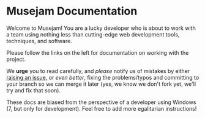 # Musejam Documentation

Welcome to Musejam! You are a lucky developer who is about to work with a team using nothing less than cutting-edge web development tools, techniques, and software.

Please follow the links on the left for documentation on working with the project.

We **urge** you to read carefully, and *please* notify us of mistakes by either [raising an issue](https://github.com/Musejam/mj-app/issues/new), or *even better*, fixing the problems/typos and committing to your branch so we can merge it later (yes, we know we don't fork yet, we'll try and fix that soon).

These docs are biased from the perspective of a developer using Windows (7, but only for development). Feel free to add more egalitarian instructions!